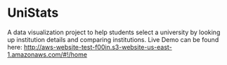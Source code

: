 # UniStats
A data visualization project to help students select a university by looking up institution details and comparing institutions. 
Live Demo can be found here: http://aws-website-test-f00in.s3-website-us-east-1.amazonaws.com/#!/home
